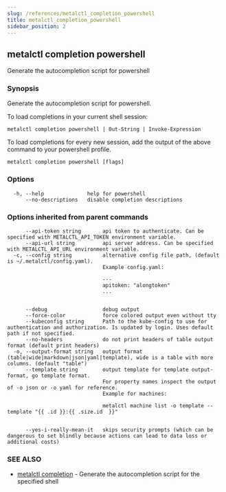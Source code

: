 ```yaml
---
slug: /references/metalctl_completion_powershell
title: metalctl_completion_powershell
sidebar_position: 2
---
```


## metalctl completion powershell

Generate the autocompletion script for powershell

### Synopsis

Generate the autocompletion script for powershell.

To load completions in your current shell session:

	metalctl completion powershell | Out-String | Invoke-Expression

To load completions for every new session, add the output of the above command
to your powershell profile.


```
metalctl completion powershell [flags]
```

### Options

```
  -h, --help              help for powershell
      --no-descriptions   disable completion descriptions
```

### Options inherited from parent commands

```
      --api-token string       api token to authenticate. Can be specified with METALCTL_API_TOKEN environment variable.
      --api-url string         api server address. Can be specified with METALCTL_API_URL environment variable.
  -c, --config string          alternative config file path, (default is ~/.metalctl/config.yaml).
                               Example config.yaml:
                               
                               ---
                               apitoken: "alongtoken"
                               ...
                               
                               
      --debug                  debug output
      --force-color            force colored output even without tty
      --kubeconfig string      Path to the kube-config to use for authentication and authorization. Is updated by login. Uses default path if not specified.
      --no-headers             do not print headers of table output format (default print headers)
  -o, --output-format string   output format (table|wide|markdown|json|yaml|template), wide is a table with more columns. (default "table")
      --template string        output template for template output-format, go template format.
                               For property names inspect the output of -o json or -o yaml for reference.
                               Example for machines:
                               
                               metalctl machine list -o template --template "{{ .id }}:{{ .size.id  }}"
                               
                               
      --yes-i-really-mean-it   skips security prompts (which can be dangerous to set blindly because actions can lead to data loss or additional costs)
```

### SEE ALSO

* [metalctl completion](./metalctl_completion.md)	 - Generate the autocompletion script for the specified shell

